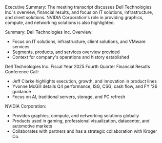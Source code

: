 Executive Summary:
The meeting transcript discusses Dell Technologies Inc.'s overview, financial results, and focus on IT solutions, infrastructure, and client solutions. NVIDIA Corporation's role in providing graphics, compute, and networking solutions is also highlighted.

Summary:
Dell Technologies Inc. Overview:
- Focus on IT solutions, infrastructure, client solutions, and VMware services
- Segments, products, and services overview provided
- Context for company's operations and history established

Dell Technologies Inc. Fiscal Year 2025 Fourth Quarter Financial Results Conference Call:
- Jeff Clarke highlights execution, growth, and innovation in product lines
- Yvonne McGill details Q4 performance, ISG, CSG, cash flow, and FY '26 guidance
- Focus on AI, traditional servers, storage, and PC refresh

NVIDIA Corporation:
- Provides graphics, compute, and networking solutions globally
- Products used in gaming, professional visualization, datacenter, and automotive markets
- Collaborates with partners and has a strategic collaboration with Kroger Co.